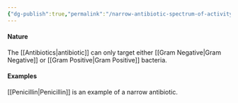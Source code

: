 ```yaml
---
{"dg-publish":true,"permalink":"/narrow-antibiotic-spectrum-of-activity/"}
---
```


#### Nature
The [[Antibiotics\|antibiotic]] can only target either [[Gram Negative\|Gram Negative]] or [[Gram Positive\|Gram Positive]] bacteria.

#### Examples
[[Penicillin\|Penicillin]] is an example of a narrow antibiotic.